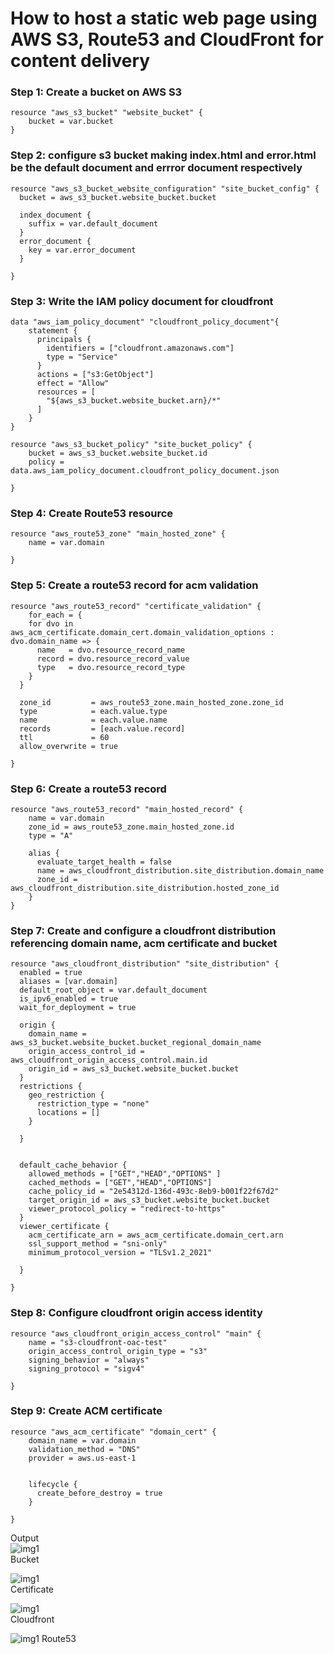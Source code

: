 # How to host a static web page using AWS S3, Route53 and CloudFront for content delivery

### Step 1: Create a bucket on AWS S3  
~~~
resource "aws_s3_bucket" "website_bucket" {
    bucket = var.bucket
}
~~~
### Step 2: configure s3 bucket making index.html and error.html be the default document and errror document respectively  
~~~
resource "aws_s3_bucket_website_configuration" "site_bucket_config" {
  bucket = aws_s3_bucket.website_bucket.bucket

  index_document {
    suffix = var.default_document
  }
  error_document {
    key = var.error_document
  }
  
}
~~~
### Step 3: Write the IAM policy document for cloudfront  
~~~
data "aws_iam_policy_document" "cloudfront_policy_document"{
    statement {
      principals {
        identifiers = ["cloudfront.amazonaws.com"]
        type = "Service"
      }
      actions = ["s3:GetObject"]
      effect = "Allow"
      resources = [
        "${aws_s3_bucket.website_bucket.arn}/*"
      ]
    }
}

resource "aws_s3_bucket_policy" "site_bucket_policy" {
    bucket = aws_s3_bucket.website_bucket.id
    policy = data.aws_iam_policy_document.cloudfront_policy_document.json
  
}

~~~

### Step 4: Create Route53 resource  
~~~
resource "aws_route53_zone" "main_hosted_zone" {
    name = var.domain
  
}
~~~
### Step 5: Create a route53 record for acm validation  
~~~
resource "aws_route53_record" "certificate_validation" {
    for_each = {
    for dvo in aws_acm_certificate.domain_cert.domain_validation_options : dvo.domain_name => {
      name   = dvo.resource_record_name
      record = dvo.resource_record_value
      type   = dvo.resource_record_type
    }
  }

  zone_id         = aws_route53_zone.main_hosted_zone.zone_id
  type            = each.value.type
  name            = each.value.name
  records         = [each.value.record]
  ttl             = 60
  allow_overwrite = true
  
}
~~~
### Step 6: Create a route53 record
~~~
resource "aws_route53_record" "main_hosted_record" {
    name = var.domain
    zone_id = aws_route53_zone.main_hosted_zone.id 
    type = "A"

    alias {
      evaluate_target_health = false
      name = aws_cloudfront_distribution.site_distribution.domain_name
      zone_id = aws_cloudfront_distribution.site_distribution.hosted_zone_id
    }
}
~~~

### Step 7: Create and configure a cloudfront distribution referencing domain name, acm certificate and bucket  
~~~
resource "aws_cloudfront_distribution" "site_distribution" {
  enabled = true
  aliases = [var.domain]
  default_root_object = var.default_document
  is_ipv6_enabled = true
  wait_for_deployment = true

  origin {
    domain_name = aws_s3_bucket.website_bucket.bucket_regional_domain_name
    origin_access_control_id = aws_cloudfront_origin_access_control.main.id
    origin_id = aws_s3_bucket.website_bucket.bucket
  }
  restrictions {
    geo_restriction {
      restriction_type = "none"
      locations = []
    }
    
  }
  

  default_cache_behavior {
    allowed_methods = ["GET","HEAD","OPTIONS" ]
    cached_methods = ["GET","HEAD","OPTIONS"]
    cache_policy_id = "2e54312d-136d-493c-8eb9-b001f22f67d2"
    target_origin_id = aws_s3_bucket.website_bucket.bucket
    viewer_protocol_policy = "redirect-to-https"
  }
  viewer_certificate {
    acm_certificate_arn = aws_acm_certificate.domain_cert.arn
    ssl_support_method = "sni-only"
    minimum_protocol_version = "TLSv1.2_2021"
    
  }

}
~~~

### Step 8: Configure cloudfront origin access identity  
~~~
resource "aws_cloudfront_origin_access_control" "main" {
    name = "s3-cloudfront-oac-test"
    origin_access_control_origin_type = "s3"
    signing_behavior = "always"
    signing_protocol = "sigv4"
  
}
~~~
### Step 9: Create ACM certificate 
~~~
resource "aws_acm_certificate" "domain_cert" {
    domain_name = var.domain
    validation_method = "DNS"
    provider = aws.us-east-1


    lifecycle {
      create_before_destroy = true
    }
  
}
~~~
Output    
![img1](images/bucket.PNG)   
Bucket  

![img1](images/certificates.PNG)  
Certificate  

![img1](images/cloudfront.PNG)  
Cloudfront   

![img1](images/route53.PNG) 
Route53





